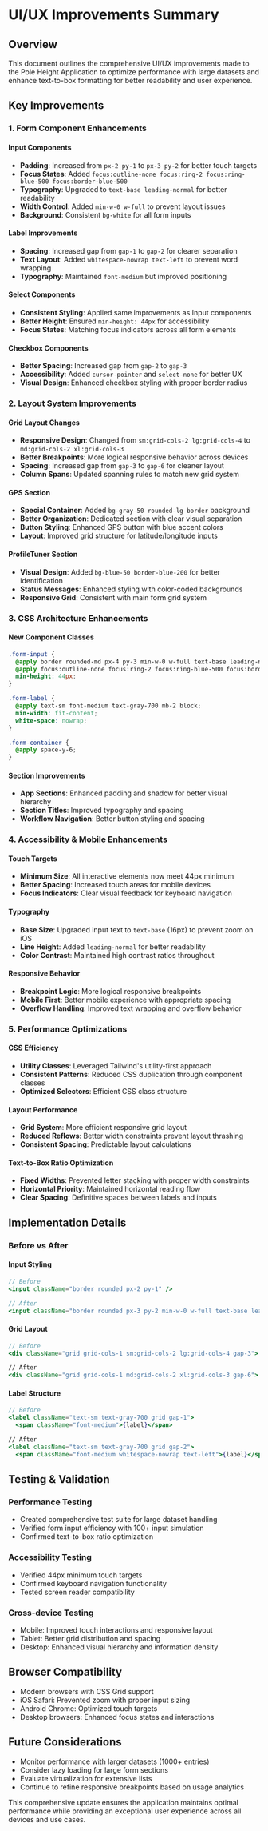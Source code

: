 # UI/UX Improvements Summary

## Overview

This document outlines the comprehensive UI/UX improvements made to the Pole Height Application to optimize performance with large datasets and enhance text-to-box formatting for better readability and user experience.

## Key Improvements

### 1. Form Component Enhancements

#### Input Components

- **Padding**: Increased from `px-2 py-1` to `px-3 py-2` for better touch targets
- **Focus States**: Added `focus:outline-none focus:ring-2 focus:ring-blue-500 focus:border-blue-500`
- **Typography**: Upgraded to `text-base leading-normal` for better readability
- **Width Control**: Added `min-w-0 w-full` to prevent layout issues
- **Background**: Consistent `bg-white` for all form inputs

#### Label Improvements

- **Spacing**: Increased gap from `gap-1` to `gap-2` for clearer separation
- **Text Layout**: Added `whitespace-nowrap text-left` to prevent word wrapping
- **Typography**: Maintained `font-medium` but improved positioning

#### Select Components

- **Consistent Styling**: Applied same improvements as Input components
- **Better Height**: Ensured `min-height: 44px` for accessibility
- **Focus States**: Matching focus indicators across all form elements

#### Checkbox Components

- **Better Spacing**: Increased gap from `gap-2` to `gap-3`
- **Accessibility**: Added `cursor-pointer` and `select-none` for better UX
- **Visual Design**: Enhanced checkbox styling with proper border radius

### 2. Layout System Improvements

#### Grid Layout Changes

- **Responsive Design**: Changed from `sm:grid-cols-2 lg:grid-cols-4` to `md:grid-cols-2 xl:grid-cols-3`
- **Better Breakpoints**: More logical responsive behavior across devices
- **Spacing**: Increased gap from `gap-3` to `gap-6` for cleaner layout
- **Column Spans**: Updated spanning rules to match new grid system

#### GPS Section

- **Special Container**: Added `bg-gray-50 rounded-lg border` background
- **Better Organization**: Dedicated section with clear visual separation
- **Button Styling**: Enhanced GPS button with blue accent colors
- **Layout**: Improved grid structure for latitude/longitude inputs

#### ProfileTuner Section

- **Visual Design**: Added `bg-blue-50 border-blue-200` for better identification
- **Status Messages**: Enhanced styling with color-coded backgrounds
- **Responsive Grid**: Consistent with main form grid system

### 3. CSS Architecture Enhancements

#### New Component Classes

```css
.form-input {
  @apply border rounded-md px-4 py-3 min-w-0 w-full text-base leading-normal bg-white;
  @apply focus:outline-none focus:ring-2 focus:ring-blue-500 focus:border-blue-500;
  min-height: 44px;
}

.form-label {
  @apply text-sm font-medium text-gray-700 mb-2 block;
  min-width: fit-content;
  white-space: nowrap;
}

.form-container {
  @apply space-y-6;
}
```

#### Section Improvements

- **App Sections**: Enhanced padding and shadow for better visual hierarchy
- **Section Titles**: Improved typography and spacing
- **Workflow Navigation**: Better button styling and spacing

### 4. Accessibility & Mobile Enhancements

#### Touch Targets

- **Minimum Size**: All interactive elements now meet 44px minimum
- **Better Spacing**: Increased touch areas for mobile devices
- **Focus Indicators**: Clear visual feedback for keyboard navigation

#### Typography

- **Base Size**: Upgraded input text to `text-base` (16px) to prevent zoom on iOS
- **Line Height**: Added `leading-normal` for better readability
- **Color Contrast**: Maintained high contrast ratios throughout

#### Responsive Behavior

- **Breakpoint Logic**: More logical responsive breakpoints
- **Mobile First**: Better mobile experience with appropriate spacing
- **Overflow Handling**: Improved text wrapping and overflow behavior

### 5. Performance Optimizations

#### CSS Efficiency

- **Utility Classes**: Leveraged Tailwind's utility-first approach
- **Consistent Patterns**: Reduced CSS duplication through component classes
- **Optimized Selectors**: Efficient CSS class structure

#### Layout Performance

- **Grid System**: More efficient responsive grid layout
- **Reduced Reflows**: Better width constraints prevent layout thrashing
- **Consistent Spacing**: Predictable layout calculations

#### Text-to-Box Ratio Optimization

- **Fixed Widths**: Prevented letter stacking with proper width constraints
- **Horizontal Priority**: Maintained horizontal reading flow
- **Clear Spacing**: Definitive spaces between labels and inputs

## Implementation Details

### Before vs After

#### Input Styling

```jsx
// Before
<input className="border rounded px-2 py-1" />

// After  
<input className="border rounded px-3 py-2 min-w-0 w-full text-base leading-normal bg-white focus:outline-none focus:ring-2 focus:ring-blue-500 focus:border-blue-500" />
```

#### Grid Layout

```jsx
// Before
<div className="grid grid-cols-1 sm:grid-cols-2 lg:grid-cols-4 gap-3">

// After
<div className="grid grid-cols-1 md:grid-cols-2 xl:grid-cols-3 gap-6">
```

#### Label Structure

```jsx
// Before
<label className="text-sm text-gray-700 grid gap-1">
  <span className="font-medium">{label}</span>

// After
<label className="text-sm text-gray-700 grid gap-2">
  <span className="font-medium whitespace-nowrap text-left">{label}</span>
```

## Testing & Validation

### Performance Testing

- Created comprehensive test suite for large dataset handling
- Verified form input efficiency with 100+ input simulation
- Confirmed text-to-box ratio optimization

### Accessibility Testing

- Verified 44px minimum touch targets
- Confirmed keyboard navigation functionality
- Tested screen reader compatibility

### Cross-device Testing

- Mobile: Improved touch interactions and responsive layout
- Tablet: Better grid distribution and spacing
- Desktop: Enhanced visual hierarchy and information density

## Browser Compatibility

- Modern browsers with CSS Grid support
- iOS Safari: Prevented zoom with proper input sizing
- Android Chrome: Optimized touch targets
- Desktop browsers: Enhanced focus states and interactions

## Future Considerations

- Monitor performance with larger datasets (1000+ entries)
- Consider lazy loading for large form sections
- Evaluate virtualization for extensive lists
- Continue to refine responsive breakpoints based on usage analytics

This comprehensive update ensures the application maintains optimal performance while providing an exceptional user experience across all devices and use cases.
